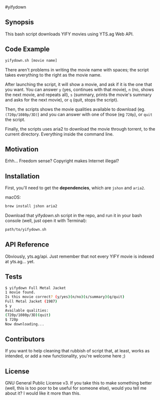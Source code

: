 #yifydown

## Synopsis

This bash script downloads YIFY movies using YTS.ag Web API.

## Code Example

```bash
yifydown.sh [movie name]
```

There aren't problems in writing the movie name with spaces; the script takes everything to the right as the movie name.

After launching the script, it will show a movie, and ask if it is the one that you want. You can answer <code>y</code> (yes, continues with that movie), <code>n</code> (no, shows the next movie, and repeats all), <code>s</code> (summary, prints the movie's summary and asks for the next movie), or <code>q</code> (quit, stops the script).

Then, the scripts shows the movie qualities available to download (eg. <code>(720p/1080p/3D)</code>) and you can answer with one of those (eg <code>720p</code>), or <code>quit</code> the script.

Finally, the scripts uses aria2 to download the movie through torrent, to the current directory. Everything inside the command line.

## Motivation

Erhh... Freedom sense? Copyright makes Internet illegal?

## Installation

First, you'll need to get the **dependencies**, which are <code>jshon</code> and <code>aria2</code>.

macOS:
```bash
brew install jshon aria2
```

Download that yifydown.sh script in the repo, and run it in your bash console (well, just open it with Terminal):

```bash
path/to/yifydown.sh
```

## API Reference

Obviously, yts.ag/api. Just remember that not every YIFY movie is indexed at yts.ag... yet.

## Tests

```bash
$ yifydown Full Metal Jacket
1 movie found.
Is this movie correct? (y/yes)(n/no)(s/summary)(q/quit)
Full Metal Jacket (1987)
$ y
Available qualities:
(720p/1080p/3D)(quit)
$ 720p
Now downloading...
```

## Contributors

If you want to help cleaning that rubbish of script that, at least, works as intended, or add a new functionality, you're welcome here ;)

## License

GNU General Public License v3. If you take this to make something better (well, this is too poor to be useful for someone else), would you tell me about it? I would like it more than this.
